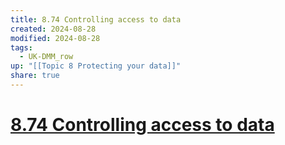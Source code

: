```yaml
---
title: 8.74 Controlling access to data
created: 2024-08-28
modified: 2024-08-28
tags:
  - UK-DMM_row
up: "[[Topic 8 Protecting your data]]"
share: true
---
```

# [8.74 Controlling access to data](8.74%20Controlling%20access%20to%20data.md)

